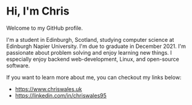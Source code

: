 # Hi, I'm Chris

Welcome to my GitHub profile. 

I'm a student in Edinburgh, Scotland, studying computer science at Edinburgh Napier University. I'm due to graduate in December 2021. I'm passionate about problem solving and enjoy learning new things. I especially enjoy backend web-development, Linux, and open-source software.

If you want to learn more about me, you can checkout my links below:
- https://www.chriswales.uk
- https://linkedin.com/in/chriswales95

